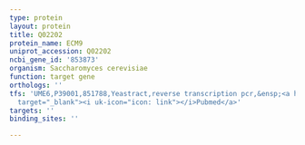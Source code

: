 ```yaml
---
type: protein
layout: protein
title: Q02202
protein_name: ECM9
uniprot_accession: Q02202
ncbi_gene_id: '853873'
organism: Saccharomyces cerevisiae
function: target gene
orthologs: ''
tfs: 'UME6,P39001,851788,Yeastract,reverse transcription pcr,&ensp;<a href="https://www.ncbi.nlm.nih.gov/pubmed/?term=24170807%5Buid%5D+OR+21123654%5Buid%5D"
  target="_blank"><i uk-icon="icon: link"></i>Pubmed</a>'
targets: ''
binding_sites: ''

---
```

